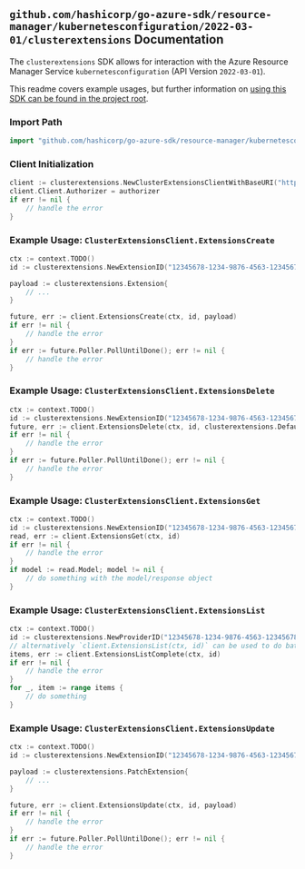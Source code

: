 
## `github.com/hashicorp/go-azure-sdk/resource-manager/kubernetesconfiguration/2022-03-01/clusterextensions` Documentation

The `clusterextensions` SDK allows for interaction with the Azure Resource Manager Service `kubernetesconfiguration` (API Version `2022-03-01`).

This readme covers example usages, but further information on [using this SDK can be found in the project root](https://github.com/hashicorp/go-azure-sdk/tree/main/docs).

### Import Path

```go
import "github.com/hashicorp/go-azure-sdk/resource-manager/kubernetesconfiguration/2022-03-01/clusterextensions"
```


### Client Initialization

```go
client := clusterextensions.NewClusterExtensionsClientWithBaseURI("https://management.azure.com")
client.Client.Authorizer = authorizer
if err != nil {
	// handle the error
}
```


### Example Usage: `ClusterExtensionsClient.ExtensionsCreate`

```go
ctx := context.TODO()
id := clusterextensions.NewExtensionID("12345678-1234-9876-4563-123456789012", "example-resource-group", "clusterRpValue", "clusterResourceValue", "clusterValue", "extensionValue")

payload := clusterextensions.Extension{
	// ...
}

future, err := client.ExtensionsCreate(ctx, id, payload)
if err != nil {
	// handle the error
}
if err := future.Poller.PollUntilDone(); err != nil {
	// handle the error
}
```


### Example Usage: `ClusterExtensionsClient.ExtensionsDelete`

```go
ctx := context.TODO()
id := clusterextensions.NewExtensionID("12345678-1234-9876-4563-123456789012", "example-resource-group", "clusterRpValue", "clusterResourceValue", "clusterValue", "extensionValue")
future, err := client.ExtensionsDelete(ctx, id, clusterextensions.DefaultExtensionsDeleteOperationOptions())
if err != nil {
	// handle the error
}
if err := future.Poller.PollUntilDone(); err != nil {
	// handle the error
}
```


### Example Usage: `ClusterExtensionsClient.ExtensionsGet`

```go
ctx := context.TODO()
id := clusterextensions.NewExtensionID("12345678-1234-9876-4563-123456789012", "example-resource-group", "clusterRpValue", "clusterResourceValue", "clusterValue", "extensionValue")
read, err := client.ExtensionsGet(ctx, id)
if err != nil {
	// handle the error
}
if model := read.Model; model != nil {
	// do something with the model/response object
}
```


### Example Usage: `ClusterExtensionsClient.ExtensionsList`

```go
ctx := context.TODO()
id := clusterextensions.NewProviderID("12345678-1234-9876-4563-123456789012", "example-resource-group", "clusterRpValue", "clusterResourceValue", "clusterValue")
// alternatively `client.ExtensionsList(ctx, id)` can be used to do batched pagination
items, err := client.ExtensionsListComplete(ctx, id)
if err != nil {
	// handle the error
}
for _, item := range items {
	// do something
}
```


### Example Usage: `ClusterExtensionsClient.ExtensionsUpdate`

```go
ctx := context.TODO()
id := clusterextensions.NewExtensionID("12345678-1234-9876-4563-123456789012", "example-resource-group", "clusterRpValue", "clusterResourceValue", "clusterValue", "extensionValue")

payload := clusterextensions.PatchExtension{
	// ...
}

future, err := client.ExtensionsUpdate(ctx, id, payload)
if err != nil {
	// handle the error
}
if err := future.Poller.PollUntilDone(); err != nil {
	// handle the error
}
```
